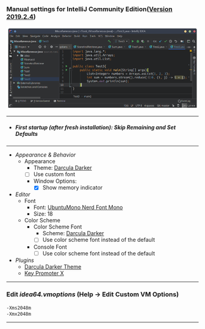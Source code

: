 ### Manual settings for IntelliJ Community Edition([Version 2019.2.4](https://aur.archlinux.org/cgit/aur.git/log/?h=intellij-idea-ce))

[![IntelliJ](Preview.png?raw=true "IntelliJ Preview")](https://raw.githubusercontent.com/hungerys/Dotfiles/master/IntelliJ-Idea-Setup/Preview.png)

---
* ##### *First startup (after fresh installation):* Skip Remaining and Set Defaults
---
* *Appearance & Behavior*
    * Appearance
        * Theme: [Darcula Darker](https://plugins.jetbrains.com/plugin/index?xmlId=com.vecheslav.darculaDarkerTheme)
        * [ ] Use custom font
        * Window Options: 
          * [x] Show memory indicator
* *Editor*
    * Font
        * Font: [UbuntuMono Nerd Font Mono](https://github.com/ryanoasis/nerd-fonts/blob/master/patched-fonts/UbuntuMono/Regular/complete/Ubuntu%20Mono%20Nerd%20Font%20Complete%20Mono.ttf)
        * Size: 18
    * Color Scheme
        * Color Scheme Font
          * Scheme: [Darcula Darker](https://plugins.jetbrains.com/plugin/index?xmlId=com.vecheslav.darculaDarkerTheme)
          * [ ] Use color scheme font instead of the default
        * Console Font
          * [ ] Use color scheme font instead of the default

* *Plugins*
    * [Darcula Darker Theme](https://plugins.jetbrains.com/plugin/index?xmlId=com.vecheslav.darculaDarkerTheme)
    * [Key Promoter X](https://plugins.jetbrains.com/plugin/9792-key-promoter-x)

---

### Edit *idea64.vmoptions* (Help -> Edit Custom VM Options)
```
-Xms2048m
-Xmx2048m
```

---